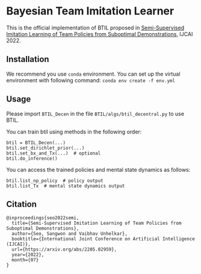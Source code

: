 # Bayesian Team Imitation Learner
This is the official implementation of BTIL proposed in [Semi-Supervised Imitation Learning of Team Policies from Suboptimal Demonstrations](https://arxiv.org/abs/2205.02959), IJCAI 2022.

## Installation

We recommend you use `conda` environment. You can set up the virtual environment with following command:
`conda env create -f env.yml `

## Usage

Please import `BTIL_Decen` in the file `BTIL/algs/btil_decentral.py` to use BTIL.

You can train btil using methods in the following order:

```
btil = BTIL_Decen(...)
btil.set_dirichlet_prior(...)
btil.set_bx_and_Tx(...)  # optional
btil.do_inference()
```

You can access the trained policies and mental state dynamics as follows:

```
btil.list_np_policy  # policy output
btil.list_Tx  # mental state dynamics output
```
## Citation

```
@inproceedings{seo2022semi,
  title={Semi-Supervised Imitation Learning of Team Policies from Suboptimal Demonstrations},
  author={Seo, Sangwon and Vaibhav Unhelkar},
  booktitle={International Joint Conference on Artificial Intelligence (IJCAI)},
  url={https://arxiv.org/abs/2205.02959},
  year={2022},
  month={07}
}
```
